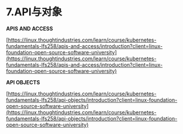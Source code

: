 # 7.API与对象

**APIS AND ACCESS**

[https://linux.thoughtindustries.com/learn/course/kubernetes-fundamentals-lfs258/apis-and-access/introduction?client=linux-foundation-open-source-software-university](https://linux.thoughtindustries.com/learn/course/kubernetes-fundamentals-lfs258/apis-and-access/introduction?client=linux-foundation-open-source-software-university)

**API OBJECTS**

[https://linux.thoughtindustries.com/learn/course/kubernetes-fundamentals-lfs258/api-objects/introduction?client=linux-foundation-open-source-software-university](https://linux.thoughtindustries.com/learn/course/kubernetes-fundamentals-lfs258/api-objects/introduction?client=linux-foundation-open-source-software-university)
